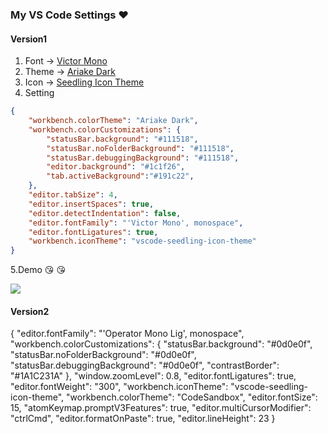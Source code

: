 ### My VS Code Settings  :heart:

#### Version1
1. Font -> [Victor Mono](https://github.com/rubjo/victor-mono) 
2. Theme -> [Ariake Dark](https://marketplace.visualstudio.com/items?itemName=wart.ariake-dark#review-details)
3. Icon -> [Seedling Icon Theme](https://marketplace.visualstudio.com/items?itemName=rastikerdar.vscode-seedling-icon-theme)
4. Setting
```json
{ 
    "workbench.colorTheme": "Ariake Dark",
    "workbench.colorCustomizations": {
        "statusBar.background": "#111518",
        "statusBar.noFolderBackground": "#111518",
        "statusBar.debuggingBackground": "#111518",
        "editor.background": "#1c1f26", 
        "tab.activeBackground":"#191c22", 
    },
    "editor.tabSize": 4,
    "editor.insertSpaces": true,
    "editor.detectIndentation": false,
    "editor.fontFamily": "'Victor Mono', monospace",
    "editor.fontLigatures": true,
    "workbench.iconTheme": "vscode-seedling-icon-theme"
}
```
5.Demo  :kissing_heart:  :kissing_heart:

![](https://i.imgur.com/XfnMko8.png)

#### Version2
{
    "editor.fontFamily": "'Operator Mono Lig', monospace",
    "workbench.colorCustomizations": {
        "statusBar.background": "#0d0e0f",
        "statusBar.noFolderBackground": "#0d0e0f",
        "statusBar.debuggingBackground": "#0d0e0f",
        "contrastBorder": "#1A1C231A"
    },
    "window.zoomLevel": 0.8,
    "editor.fontLigatures": true,
    "editor.fontWeight": "300",
    "workbench.iconTheme": "vscode-seedling-icon-theme",
    "workbench.colorTheme": "CodeSandbox",
    "editor.fontSize": 15,
    "atomKeymap.promptV3Features": true,
    "editor.multiCursorModifier": "ctrlCmd",
    "editor.formatOnPaste": true,
    "editor.lineHeight": 23
}

